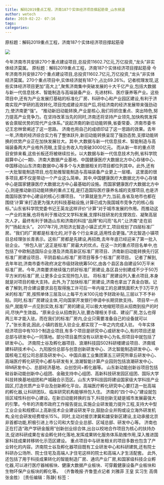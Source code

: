 ```yaml
---
title: 解码2019重点工程，济南187个实体经济项目撑起筋骨_山东频道
author: wetech
date: 2019-02-22- 07:16
tags: 
categories: 
---
```

原标题：解码2019重点工程，济南187个实体经济项目撑起筋骨
<!-- more -->
                
<img align="center" border="0" src="http://p2.ifengimg.com/a/2016/0810/204c433878d5cf9size1_w16_h16.png" />
                
            
今年济南市共安排270个重点建设项目,总投资11602.7亿元,万亿投资,“龙头”非实体经济莫属。
原标题：解码2019重点工程，济南187个实体经济项目撑起筋骨
今年济南市共安排270个重点建设项目,总投资11602.7亿元,万亿投资,“龙头”非实体经济莫属。270个重点项目中,实体经济就有187个,占比69.26%。记者梳理发现,这些实体经济项目更加“高大上”,聚焦济南集中突破发展的十大千亿产业,包括大数据与新一代信息技术、智能制造与高端装备产业、先进材料、医疗康养等产业。这些项目中,还有为产业发展打基础的标准化厂房、科研中心和产业园区建设,有利于济南实现产学研的高效转化,项目完成建设并投产后,将给济南的经济发展带来强劲动力,使济南更“强”。
“推动新旧动能转换,产业是核心,我们将抓住重点、突出特色,努力提高产业竞争力。在坚持改革当先的同时,济南还将坚持产业领先,加快构筑发挥省会禀赋优势的现代产业体系。”说起济南的新旧动能转换,省委常委、济南市委书记王忠林曾阐述了这一思路。
济南也用自己的成绩印证了这一思路的效果。去年一年,济南的经济综合实力有了整体跃升,新旧动能转换呈现了强劲态势,支撑动能转换的优势产业正在加快发展壮大。其中,大数据与新一代信息技术、智能制造与高端装备两大产业格外亮眼,主营业务收入均突破3000亿元。
而从新一年的重点项目安排来看,这些长板还将被继续拉长。以大数据与新一代信息技术为例,省科学院超算中心(一期)、济南大数据产业基地、中国健康医疗大数据北方中心存储中心、中国移动(山东济南)数据中心等多个与大数据相关的项目都位列其中。此外,还有一大批智能制造项目,也在助推智能制造与高端装备产业更上一层楼。
这里面的很多项目,都不仅是带动一个产业这么简单。其中,中国健康医疗大数据北方中心存储中心是国家健康医疗大数据北方中心最基础的设施。而国家健康医疗大数据北方中心,则是推动新旧动能转换的重点工程,是打造国际医疗康养名城的支撑项目,也是济南国际医学中心建设的核心引爆项目。
“计算就是生产力,当前,各省及地市也都在围绕‘计算’来打造更为强大的科技基础设施,计算已成为我国城市竞争力的核心指标。”山东省科学院党委书记王英龙这样评价“计算”对于城市发展的作用。而推动这一产业的发展,也将有利于推动交叉学科发展,支撑科技研发的支撑效应、凝聚高层次人才。最终有利于铸造山东和济南的科技“品牌”和闪亮“名片”,让济南“走在前列”“扬起龙头”。
2017年7月,济阳济北智造小镇正式开工,项目规划了四层标准厂房。“我们的厂房都是标准化的,对于各个行业来说,适用性会更强。”济北智造小镇项目总经理张长青表示。这些厂房都是先建设,再招商,去年年底已经迎来了第一批入驻企业。
“拎包入驻”,这正是标准厂房最大的优点。在这一次的重点项目名单中,也包括了中欧制造国际企业港及济南高新区标准厂房项目、济南新旧动能转换先行区标准厂房建设项目、平阴县榆山标准厂房项目等多个标准厂房项目。
记者了解到,去年年初,济南市委市政府决定市级财政统筹50亿,由各个县区各自建设50万平米标准厂房。今年,济南要求继续强力抓好标准厂房建设,各区县分别建成不少于50万平方米的标准厂房,让更多企业实现拎包入驻。
将标准厂房建设列入重点项目,本身就是对项目的极大支持。此外,为了加快标准厂房建设,济南也拿出了真金白银。记者了解到,符合建设要求且在取得施工许可后一年内竣工的总建筑面积大于3万平方米的标准厂房,按照单体三层及以上每平方米100元给予财政补贴,三层以下不予补贴。同时,标准厂房建设主体,可向国家开发银行申请中长期贷款支持。
项目早一点投产,就能早一点见到实效,标准厂房的建设,可以极大地缩短项目从招商到投产的时间,尽快产生效益。“原来企业从招商到入驻,要办理相关手续、建设厂房,怎么也得两三年才能入驻。而在我们的标准厂房内,企业只需要准备自己的设备就可以了。”张长青说,因此,小镇的首批入驻企业,都实现了一年之内完成入驻。
今年实体经济项目中有103个制造业项目,有多个项目是研究中心或研发中心,有的项目还是总部与研发中心一同落地。部分项目虽然没有以研发中心为名,但项目中就包括了研发中心。
济南院士谷及孵化器项目、浪潮科技园S02科研楼建设项目、济南城建科研技术中心、九阳股份总部与创意创新研发中心、济北智能制造研发中心、中国核电工程公司总部及研发中心、中国兵器工业集团第五三研究所章丘研发中心、高端医疗孵化研究中心都与研发有关,浪潮智能计算产业园则包括浪潮研发中心、IBM研发中心、总部经济基地、众创空间+孵化器等。
山东新动能创新谷项目包括硅谷新动能创新中心组团、金融支持中心组团、高新科技研发园区组团、国际大学科技转换基地组团和产城融合示范区。山东大学科技园将建设国家级大学科技产业园区,打造优质产业平台及创新孵化平台。高端医疗孵化研究中心要打造一批高端的孵化器,让科研团队、临床研究机构能够拎包入住。
济南的“四个中心”建设就包括区域性科创中心建设。在新旧动能转换的当下,科技创新无疑是城市发展最强大的引擎。今年的济南市政府工作报告提出,实施企业研发能力提升工程,支持大中型工业企业和规模以上高新技术企业建设研发平台,鼓励企业并购或设立海外研发机构,全社会研发经费增长15%。同时,主动对接京津冀和雄安新区建设,主动承接北京非首都功能,积极引进上市公司和大型企业总部、区域总部、研发中心等。
济南也正在打造“政产学研金服用”创新创业综合体,出台以校地合作项目为核心的扶持办法,促进科研成果在省会孵化转化落地,发挥成果转化服务体系助推作用,深入推进国家科技成果转移转化示范区建设。
重点项目中与研发相关的项目多数也包含了产业转化的内容。济南院士谷及孵化器项目既有工业研发中心和科研建筑,还有院士科研办公场所、院士住宅及高端人才住宅这样的院士和高端人才生活配套。
此外,还包括了用于科技成果转化的智能制造厂房、通讯产业厂房,和国家级科技企业孵化器,可以进行医疗器械板块、健康大数据产业板块、可穿戴健康设备产业板块和生物环保产业板块的孵化等。
（齐鲁晚报·齐鲁壹点记者 刘雅菲 王皇 实习生 高倩 张金胜）
[责任编辑：陈静]
标签：
 
             
